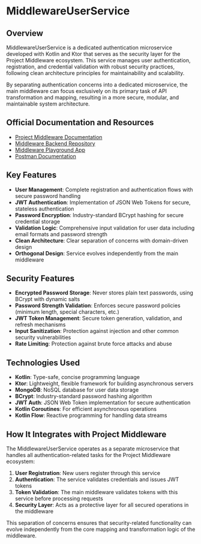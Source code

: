 # MiddlewareUserService

## Overview

MiddlewareUserService is a dedicated authentication microservice developed with Kotlin and Ktor that serves as the security layer for the Project Middleware ecosystem. This service manages user authentication, registration, and credential validation with robust security practices, following clean architecture principles for maintainability and scalability.

By separating authentication concerns into a dedicated microservice, the main middleware can focus exclusively on its primary task of API transformation and mapping, resulting in a more secure, modular, and maintainable system architecture.

## Official Documentation and Resources

* [Project Middleware Documentation](https://leonardos-organization-15.gitbook.io/projectmiddleware-public-docs)
* [Middleware Backend Repository](https://github.com/LeonardoBai12/ProjectMiddleware)
* [Middleware Playground App](https://github.com/LeonardoBai12/MiddlewarePlayground/)
* [Postman Documentation](https://documenter.getpostman.com/view/28162587/2sAXjRX9p1#intro)

## Key Features

* **User Management**: Complete registration and authentication flows with secure password handling
* **JWT Authentication**: Implementation of JSON Web Tokens for secure, stateless authentication
* **Password Encryption**: Industry-standard BCrypt hashing for secure credential storage
* **Validation Logic**: Comprehensive input validation for user data including email formats and password strength
* **Clean Architecture**: Clear separation of concerns with domain-driven design
* **Orthogonal Design**: Service evolves independently from the main middleware

## Security Features

* **Encrypted Password Storage**: Never stores plain text passwords, using BCrypt with dynamic salts
* **Password Strength Validation**: Enforces secure password policies (minimum length, special characters, etc.)
* **JWT Token Management**: Secure token generation, validation, and refresh mechanisms
* **Input Sanitization**: Protection against injection and other common security vulnerabilities
* **Rate Limiting**: Protection against brute force attacks and abuse

## Technologies Used

* **Kotlin**: Type-safe, concise programming language
* **Ktor**: Lightweight, flexible framework for building asynchronous servers
* **MongoDB**: NoSQL database for user data storage
* **BCrypt**: Industry-standard password hashing algorithm
* **JWT Auth**: JSON Web Token implementation for secure authentication
* **Kotlin Coroutines**: For efficient asynchronous operations
* **Kotlin Flow**: Reactive programming for handling data streams

## How It Integrates with Project Middleware

The MiddlewareUserService operates as a separate microservice that handles all authentication-related tasks for the Project Middleware ecosystem:

1. **User Registration**: New users register through this service
2. **Authentication**: The service validates credentials and issues JWT tokens
3. **Token Validation**: The main middleware validates tokens with this service before processing requests
4. **Security Layer**: Acts as a protective layer for all secured operations in the middleware

This separation of concerns ensures that security-related functionality can evolve independently from the core mapping and transformation logic of the middleware.
